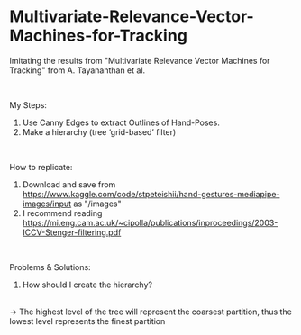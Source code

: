 # Multivariate-Relevance-Vector-Machines-for-Tracking
Imitating the results from "Multivariate Relevance Vector Machines for Tracking" from A. Tayananthan et al. 

 <br>

My Steps:  
1.  Use Canny Edges to extract Outlines of Hand-Poses.
2.  Make a hierarchy (tree ‘grid-based’ filter)

 <br>
 
How to replicate:
1.  Download and save from https://www.kaggle.com/code/stpeteishii/hand-gestures-mediapipe-images/input as "/images"
2.  I recommend reading https://mi.eng.cam.ac.uk/~cipolla/publications/inproceedings/2003-ICCV-Stenger-filtering.pdf
 
<br>

Problems & Solutions:
1.  How should I create the hierarchy?
<br>
-> The highest level of the tree will represent the coarsest partition, thus the lowest level represents the finest partition